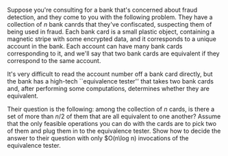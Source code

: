 Suppose you're consulting for a bank that's concerned about fraud detection, 
and they come to you with the following problem. They have a collection of
$n$ bank canrds that they've confiscated, suspecting them of being used in
fraud. Each bank card is a small plastic object, containing a magnetic stripe
with some encrypted data, and it corresponds to a unique account in the bank.
Each account can have many bank cards corresponding to it, and we'll say that
two bank cards are equivalent if they correspond to the same account.

It's very difficult to read the account number off a bank card directly, but
the bank has a high-tech ``equivalence tester'' that takes two bank cards and,
after performing some computations, determines whether they are equivalent.

Their question is the following: among the collection of $n$ cards, is there
a set of more than $n/2$ of them that are all equivalent to one another? Assume
that the only feasible operations you can do with the cards are to pick two of 
them and plug them in to the equivalence tester. Show how to decide the answer
to their question with only $O(n\log n) invocations of the equivalence tester.
